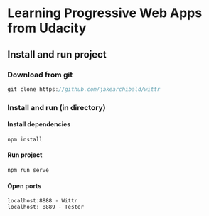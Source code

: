 # Learning Progressive Web Apps from Udacity
## Install and run project

### Download from git
```javascript
git clone https://github.com/jakearchibald/wittr
```

### Install and run (in directory)
#### Install dependencies
`npm install`

#### Run project
`npm run serve`

#### Open ports
`localhost:8888 - Wittr`  
`localhost: 8889 - Tester`

